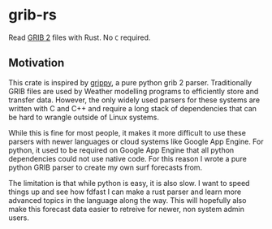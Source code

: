 # grib-rs

Read [GRIB 2](https://en.wikipedia.org/wiki/GRIB) files with Rust. No `C` required.

## Motivation

This crate is inspired by [grippy](https://github.com/mpiannucci/grippy), a pure python grib 2 parser. Traditionally GRIB files are used by Weather modelling programs to efficiently store and transfer data. However, the only widely used parsers for these systems are written with C and C++ and require a long stack of dependencies that can be hard to wrangle outside of Linux systems. 

While this is fine for most people, it makes it more difficult to use these parsers with newer languages or cloud systems like Google App Engine. For python, it used to be required on Google App Engine that all python dependencies could not use native code. For this reason I wrote a pure python GRIB parser to create my own surf forecasts from.

The limitation is that while python is easy, it is also slow. I want to speed things up and see how fdfast I can make a rust parser and learn more advanced topics in the language along the way. This will hopefully also make this forecast data easier to retreive for newer, non system admin users. 
